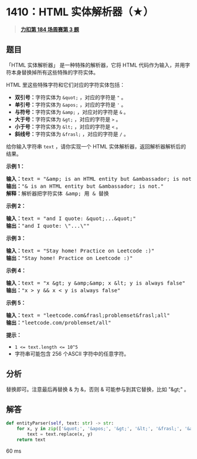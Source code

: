 # 1410：HTML 实体解析器（★）


> <u>**[力扣第 184 场周赛第 3 题](https://leetcode.cn/problems/html-entity-parser/)**</u>

## 题目

<p>「HTML 实体解析器」 是一种特殊的解析器，它将 HTML 代码作为输入，并用字符本身替换掉所有这些特殊的字符实体。</p>

<p>HTML 里这些特殊字符和它们对应的字符实体包括：</p>

<ul>
<li><strong>双引号：</strong>字符实体为 <code>&amp;quot;</code> ，对应的字符是 <code>&quot;</code> 。</li>
<li><strong>单引号：</strong>字符实体为 <code>&amp;apos;</code> ，对应的字符是 <code>&#39;</code> 。</li>
<li><strong>与符号：</strong>字符实体为 <code>&amp;amp;</code> ，对应对的字符是 <code>&amp;</code> 。</li>
<li><strong>大于号：</strong>字符实体为 <code>&amp;gt;</code> ，对应的字符是 <code>&gt;</code> 。</li>
<li><strong>小于号：</strong>字符实体为 <code>&amp;lt;</code> ，对应的字符是 <code>&lt;</code> 。</li>
<li><strong>斜线号：</strong>字符实体为 <code>&amp;frasl;</code> ，对应的字符是 <code>/</code> 。</li>
</ul>

<p>给你输入字符串 <code>text</code> ，请你实现一个 HTML 实体解析器，返回解析器解析后的结果。</p>



<p><strong>示例 1：</strong></p>

<pre>
<strong>输入：</strong>text = &quot;&amp;amp; is an HTML entity but &amp;ambassador; is not.&quot;
<strong>输出：</strong>&quot;&amp; is an HTML entity but &amp;ambassador; is not.&quot;
<strong>解释：</strong>解析器把字符实体 &amp;amp; 用 &amp; 替换
</pre>

<p><strong>示例 2：</strong></p>

<pre>
<strong>输入：</strong>text = &quot;and I quote: &amp;quot;...&amp;quot;&quot;
<strong>输出：</strong>&quot;and I quote: \&quot;...\&quot;&quot;
</pre>

<p><strong>示例 3：</strong></p>

<pre>
<strong>输入：</strong>text = &quot;Stay home! Practice on Leetcode :)&quot;
<strong>输出：</strong>&quot;Stay home! Practice on Leetcode :)&quot;
</pre>

<p><strong>示例 4：</strong></p>

<pre>
<strong>输入：</strong>text = &quot;x &amp;gt; y &amp;amp;&amp;amp; x &amp;lt; y is always false&quot;
<strong>输出：</strong>&quot;x &gt; y &amp;&amp; x &lt; y is always false&quot;
</pre>

<p><strong>示例 5：</strong></p>

<pre>
<strong>输入：</strong>text = &quot;leetcode.com&amp;frasl;problemset&amp;frasl;all&quot;
<strong>输出：</strong>&quot;leetcode.com/problemset/all&quot;
</pre>



<p><strong>提示：</strong></p>

<ul>
<li><code>1 &lt;= text.length &lt;= 10^5</code></li>
<li>字符串可能包含 256 个ASCII 字符中的任意字符。</li>
</ul>


## 分析

替换即可。注意最后再替换 &amp; 为 &，否则 & 可能参与到其它替换，比如 "&amp;gt;" 。


## 解答

```python
def entityParser(self, text: str) -> str:
	for x, y in zip(['&quot;', '&apos;', '&gt;', '&lt;', '&frasl;', '&amp;'], '"\'></&'):
		text = text.replace(x, y)
	return text
```

60 ms


